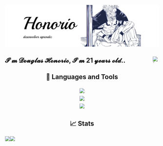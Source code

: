 <a href="https://github.com/douglaswesleyhonorio">
  <img src="https://github.com/douglaswesleyhonorio/douglaswesleyhonorio/blob/main/github-header-banner.png" alt="Imagem de capa"  style="width:auto;height:auto"/>
</a>

<h2 align="left" height="100"> 𝓘'𝓶 𝓓𝓸𝓾𝓰𝓵𝓪𝓼 𝓗𝓸𝓷𝓸𝓻𝓲𝓸, 𝓘'𝓶 21 𝔂𝓮𝓪𝓻𝓼 𝓸𝓵𝓭.. 
<img                                       
align="right"
width="20"    
height="20" 
alt="image" 
src="https://github.com/user-attachments/assets/bcaf752c-029f-469a-9b25-83f7fc51f1a4"
/>
  
</h2>
<h2 align="center">🔧 Languages and Tools 
  
<p>
  
<div align="center">
    <img src="https://skillicons.dev/icons?i=mysql,postgres,python" /><br>
    <img src="https://skillicons.dev/icons?i=c,cpp,html,css,javascript" /><br>
    <img src="https://skillicons.dev/icons?i=figma,pr,ae" /><br>
</div>

</h2>

<h2 align="center">📈 Stats 
  
  
<img
  align="left"    
  height="200" 
  src="https://github-readme-stats.vercel.app/api?username=douglaswesleyhonorio&theme=dark&show_icons=true&hide_border=false&count_private=true&locale=pt-br"
/>
<img
  align="left" 
  height="200" 
  src="https://github-readme-stats.vercel.app/api/top-langs/?username=douglaswesleyhonorio&theme=dark&show_icons=true&hide_border=false&layout=compact&locale=pt-br"
/>


